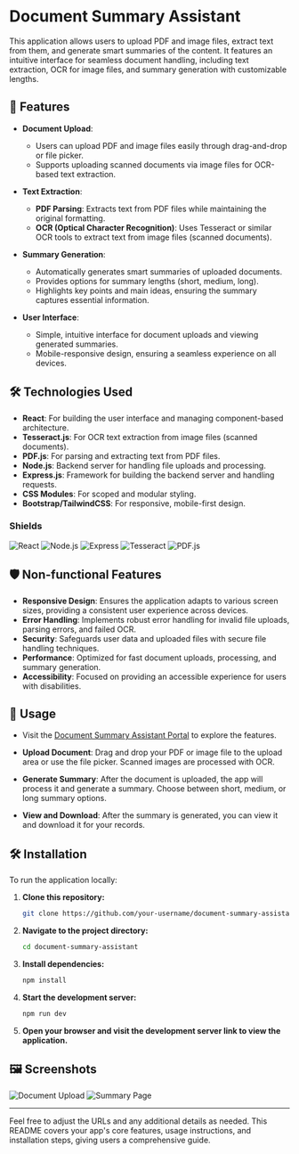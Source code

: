 # Document Summary Assistant

This application allows users to upload PDF and image files, extract text from them, and generate smart summaries of the content. It features an intuitive interface for seamless document handling, including text extraction, OCR for image files, and summary generation with customizable lengths.

## 🚀 Features

- **Document Upload**:
  - Users can upload PDF and image files easily through drag-and-drop or file picker.
  - Supports uploading scanned documents via image files for OCR-based text extraction.
- **Text Extraction**:

  - **PDF Parsing**: Extracts text from PDF files while maintaining the original formatting.
  - **OCR (Optical Character Recognition)**: Uses Tesseract or similar OCR tools to extract text from image files (scanned documents).

- **Summary Generation**:

  - Automatically generates smart summaries of uploaded documents.
  - Provides options for summary lengths (short, medium, long).
  - Highlights key points and main ideas, ensuring the summary captures essential information.

- **User Interface**:
  - Simple, intuitive interface for document uploads and viewing generated summaries.
  - Mobile-responsive design, ensuring a seamless experience on all devices.

## 🛠️ Technologies Used

- **React**: For building the user interface and managing component-based architecture.
- **Tesseract.js**: For OCR text extraction from image files (scanned documents).
- **PDF.js**: For parsing and extracting text from PDF files.
- **Node.js**: Backend server for handling file uploads and processing.
- **Express.js**: Framework for building the backend server and handling requests.
- **CSS Modules**: For scoped and modular styling.
- **Bootstrap/TailwindCSS**: For responsive, mobile-first design.

### Shields

![React](https://img.shields.io/badge/-React-61DBFB?style=for-the-badge&labelColor=black&logo=react&logoColor=61DBFB)
![Node.js](https://img.shields.io/badge/-Node.js-8CC84B?style=for-the-badge&labelColor=black&logo=node.js&logoColor=white)
![Express](https://img.shields.io/badge/-Express-000000?style=for-the-badge&labelColor=black&logo=express&logoColor=white)
![Tesseract](https://img.shields.io/badge/-Tesseract-1C6AA0?style=for-the-badge&labelColor=black&logo=tesseract&logoColor=white)
![PDF.js](https://img.shields.io/badge/-PDF.js-000000?style=for-the-badge&labelColor=black&logo=pdf&logoColor=red)

## 🛡️ Non-functional Features

- **Responsive Design**: Ensures the application adapts to various screen sizes, providing a consistent user experience across devices.
- **Error Handling**: Implements robust error handling for invalid file uploads, parsing errors, and failed OCR.
- **Security**: Safeguards user data and uploaded files with secure file handling techniques.
- **Performance**: Optimized for fast document uploads, processing, and summary generation.
- **Accessibility**: Focused on providing an accessible experience for users with disabilities.

## 🚀 Usage

- Visit the [Document Summary Assistant Portal](https://your-website-link.com) to explore the features.
- **Upload Document**: Drag and drop your PDF or image file to the upload area or use the file picker. Scanned images are processed with OCR.
- **Generate Summary**: After the document is uploaded, the app will process it and generate a summary. Choose between short, medium, or long summary options.

- **View and Download**: After the summary is generated, you can view it and download it for your records.

## 🛠️ Installation

To run the application locally:

1. **Clone this repository:**

   ```bash
   git clone https://github.com/your-username/document-summary-assistant.git
   ```

2. **Navigate to the project directory:**

   ```bash
   cd document-summary-assistant
   ```

3. **Install dependencies:**

   ```bash
   npm install
   ```

4. **Start the development server:**

   ```bash
   npm run dev
   ```

5. **Open your browser and visit the development server link to view the application.**

## 🖼️ Screenshots

![Document Upload](https://your-image-link.com/upload-screenshot.png)
![Summary Page](https://your-image-link.com/summary-screenshot.png)

---

Feel free to adjust the URLs and any additional details as needed. This README covers your app's core features, usage instructions, and installation steps, giving users a comprehensive guide.
